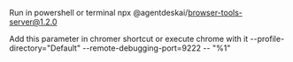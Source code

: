 Run in powershell or terminal
npx @agentdeskai/browser-tools-server@1.2.0

Add this parameter in chromer shortcut or execute chrome with it
--profile-directory="Default" --remote-debugging-port=9222 -- "%1"
